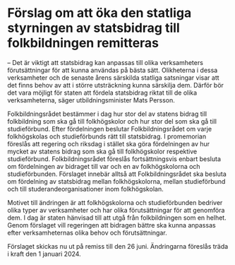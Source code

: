 # Förslag om att öka den statliga styrningen av statsbidrag till folkbildningen remitteras

– Det är viktigt att statsbidrag kan anpassas till olika verksamheters förutsättningar för att kunna användas på bästa sätt. Olikheterna i dessa verksamheter och de senaste årens särskilda statliga satsningar visar att det finns behov av att i större utsträckning kunna särskilja dem. Därför bör det vara möjligt för staten att fördela statsbidrag riktat till de olika verksamheterna, säger utbildningsminister Mats Persson.

Folkbildningsrådet bestämmer i dag hur stor del av statens bidrag till folkbildning som ska gå till folkhögskolor och hur stor del som ska gå till studieförbund. Efter fördelningen beslutar Folkbildningsrådet om varje folkhögskolas och studieförbunds rätt till statsbidrag. I promemorian föreslås att regering och riksdag i stället ska göra fördelningen av hur mycket av statens bidrag som ska gå till folkhögskolor respektive studieförbund. Folkbildningsrådet föreslås fortsättningsvis enbart besluta om fördelningen av bidraget till var och en av folkhögskolorna och studieförbunden. Förslaget innebär alltså att Folk­bild­nings­rådet ska besluta om fördelning av statsbidrag mellan folk­hög­skolorna, mellan studieförbund och till studerandeorganisationer inom folk­hög­skolan.

Motivet till ändringen är att folkhögskolorna och studieförbunden bedriver olika typer av verksamheter och har olika förutsättningar för att genomföra dem. I dag är staten hänvisad till att utgå från folkbildningen som en helhet. Genom förslaget vill regeringen att bidragen bättre ska kunna anpassas efter verksamheternas olika behov och förutsättningar.

Förslaget skickas nu ut på remiss till den 26 juni. Ändringarna före­slås träda i kraft den 1 januari 2024\.
